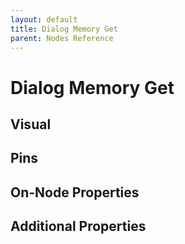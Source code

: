```yaml
---
layout: default
title: Dialog Memory Get
parent: Nodes Reference
---
```

# Dialog Memory Get

## Visual

## Pins

## On-Node Properties

## Additional Properties